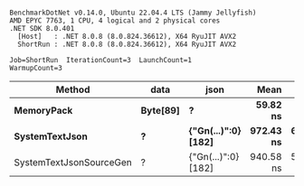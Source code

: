 ```

BenchmarkDotNet v0.14.0, Ubuntu 22.04.4 LTS (Jammy Jellyfish)
AMD EPYC 7763, 1 CPU, 4 logical and 2 physical cores
.NET SDK 8.0.401
  [Host]   : .NET 8.0.8 (8.0.824.36612), X64 RyuJIT AVX2
  ShortRun : .NET 8.0.8 (8.0.824.36612), X64 RyuJIT AVX2

Job=ShortRun  IterationCount=3  LaunchCount=1  
WarmupCount=3  

```
| Method                  | data     | json                | Mean      | Error     | StdDev   | Min       | Max       | Gen0   | Allocated |
|------------------------ |--------- |-------------------- |----------:|----------:|---------:|----------:|----------:|-------:|----------:|
| **MemoryPack**              | **Byte[89]** | **?**                   |  **59.82 ns** |  **1.942 ns** | **0.106 ns** |  **59.73 ns** |  **59.94 ns** | **0.0012** |     **104 B** |
| **SystemTextJson**          | **?**        | **{&quot;Gn(...)&quot;:0} [182]** | **972.43 ns** | **66.197 ns** | **3.628 ns** | **969.10 ns** | **976.30 ns** |      **-** |     **104 B** |
| SystemTextJsonSourceGen | ?        | {&quot;Gn(...)&quot;:0} [182] | 940.58 ns | 50.359 ns | 2.760 ns | 937.88 ns | 943.40 ns |      - |     104 B |
